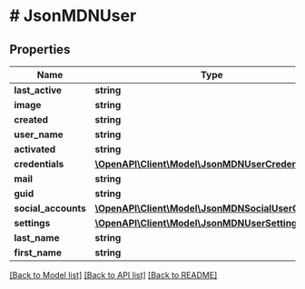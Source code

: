 # # JsonMDNUser

## Properties

Name | Type | Description | Notes
------------ | ------------- | ------------- | -------------
**last_active** | **string** |  | [optional]
**image** | **string** |  | [optional]
**created** | **string** |  | [optional]
**user_name** | **string** |  | [optional]
**activated** | **string** |  | [optional]
**credentials** | [**\OpenAPI\Client\Model\JsonMDNUserCredentials**](JsonMDNUserCredentials.md) |  | [optional]
**mail** | **string** |  | [optional]
**guid** | **string** |  | [optional]
**social_accounts** | [**\OpenAPI\Client\Model\JsonMDNSocialUserObject[]**](JsonMDNSocialUserObject.md) |  | [optional]
**settings** | [**\OpenAPI\Client\Model\JsonMDNUserSetting[]**](JsonMDNUserSetting.md) |  | [optional]
**last_name** | **string** |  | [optional]
**first_name** | **string** |  | [optional]

[[Back to Model list]](../../README.md#models) [[Back to API list]](../../README.md#endpoints) [[Back to README]](../../README.md)
